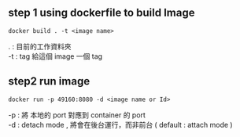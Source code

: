 ## step 1 using dockerfile to build Image
`docker build . -t <image name>`

. : 目前的工作資料夾  
-t : tag 給這個 image 一個 tag

## step2 run image
`docker run -p 49160:8080 -d <image name or Id>`

-p : 將 本地的 port 對應到 container 的 port  
-d : detach mode , 將會在後台運行，而非前台 ( default : attach mode )


